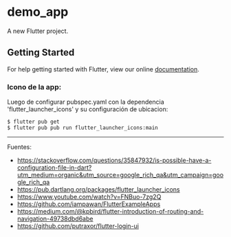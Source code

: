 # demo_app

A new Flutter project.

## Getting Started

For help getting started with Flutter, view our online
[documentation](https://flutter.io/).

### Icono de la app:

Luego de configurar pubspec.yaml con la dependencia 'flutter_launcher_icons' y su configuración de ubicacion:

    $ flutter pub get
    $ flutter pub pub run flutter_launcher_icons:main

---

Fuentes:

+ https://stackoverflow.com/questions/35847932/is-possible-have-a-configuration-file-in-dart?utm_medium=organic&utm_source=google_rich_qa&utm_campaign=google_rich_qa
+ https://pub.dartlang.org/packages/flutter_launcher_icons
+ https://www.youtube.com/watch?v=FNBuo-7zg2Q
+ https://github.com/iampawan/FlutterExampleApps
+ https://medium.com/@kpbird/flutter-introduction-of-routing-and-navigation-49738dbd6abe
+ https://github.com/putraxor/flutter-login-ui